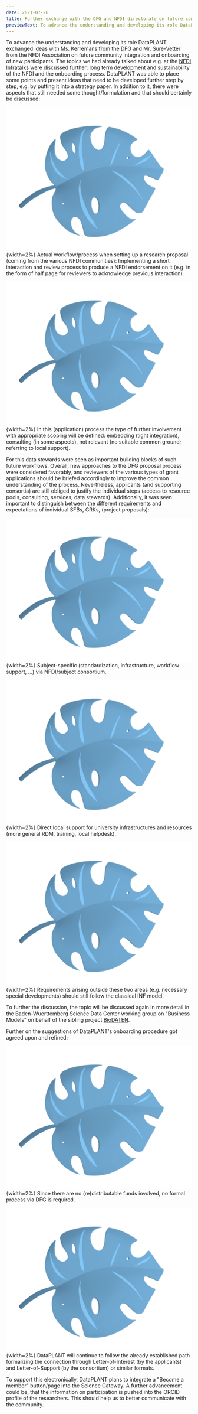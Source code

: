 ```yaml
---
date: 2021-07-26
title: Further exchange with the DFG and NFDI directorate on future community integration and onboarding
previewText: To advance the understanding and developing its role DataPLANT exchanged ideas with Ms. Kerremans from the DFG and Mr. Sure-Vetter from the NFDI Association on future community integration and onboarding of new participants. The topics we had already talked about e.g. at the NFDI Infratalks were discussed further....
---
```


To advance the understanding and developing its role DataPLANT exchanged ideas with Ms. Kerremans from the DFG and Mr. Sure-Vetter from the NFDI Association on future community integration and onboarding of new participants. The topics we had already talked about e.g. at the [NFDI Infratalks](https://www.youtube.com/watch?v=VTGhtQmn2p4 "NFDI-Infratalk - Gedanken zu Community-Durchdringung und Nachhaltigkeit") were discussed further: long term development and sustainability of the NFDI and the onboarding process. DataPLANT was able to place some points and present ideas that need to be developed further step by step, e.g. by putting it into a strategy paper. In addition to it, there were aspects that still needed some thought/formulation and that should certainly be discussed:

![Blattblau](/src/assets/images/branding/Blattblau.svg){width=2%} Actual workflow/process when setting up a research proposal (coming from the various NFDI communities): Implementing a short interaction and review process to produce a NFDI endorsement on it (e.g. in the form of half page for reviewers to acknowledge previous interaction).

![Blattblau](/src/assets/images/branding/Blattblau.svg){width=2%} In this (application) process the type of further involvement with appropriate scoping will be defined: embedding (tight integration), consulting (in some aspects), not relevant (no suitable common ground; referring to local support).

For this data stewards were seen as important building blocks of such future workflows. Overall, new approaches to the DFG proposal process were considered favorably, and reviewers of the various types of grant applications should be briefed accordingly to improve the common understanding of the process. Nevertheless, applicants (and supporting consortia) are still obliged to justify the individual steps (access to resource pools, consulting, services, data stewards). Additionally, it was seen important to distinguish between the different requirements and expectations of individual SFBs, GRKs, (project proposals):

![Blattblau](/src/assets/images/branding/Blattblau.svg){width=2%}  Subject-specific (standardization, infrastructure, workflow support, ...) via NFDI/subject consortium.

![Blattblau](/src/assets/images/branding/Blattblau.svg){width=2%} Direct local support for university infrastructures and resources (more general RDM, training, local helpdesk).

![Blattblau](/src/assets/images/branding/Blattblau.svg){width=2%} Requirements arising outside these two areas (e.g. necessary special developments) should still follow the classical INF model.

To further the discussion, the topic will be discussed again in more detail in the Baden-Wuerttemberg Science Data Center working group on "Business Models" on behalf of the sibling project [BioDATEN](https://portal.biodaten.info/).

Further on the suggestions of DataPLANT's onboarding procedure got agreed upon and refined:

![Blattblau](/src/assets/images/branding/Blattblau.svg){width=2%} Since there are no (re)distributable funds involved, no formal process via DFG is required.

![Blattblau](/src/assets/images/branding/Blattblau.svg){width=2%} DataPLANT will continue to follow the already established path formalizing the connection through Letter-of-Interest (by the applicants) and Letter-of-Support (by the consortium) or similar formats.

To support this electronically, DataPLANT plans to integrate a "Become a member" button/page into the Science Gateway. A further advancement could be, that the information on participation is pushed into the ORCID profile of the researchers. This should help us to better communicate with the community.